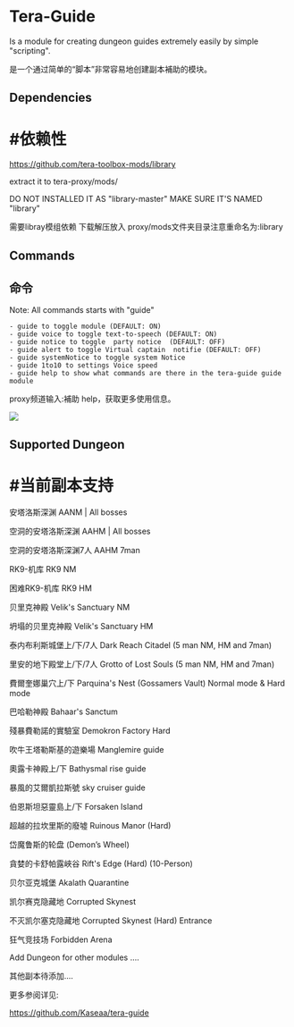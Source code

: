 # Tera-Guide

Is a module for creating dungeon guides extremely easily by simple "scripting".

是一个通过简单的“脚本”非常容易地创建副本補助的模块。

## Dependencies

# #依赖性



https://github.com/tera-toolbox-mods/library

extract it to tera-proxy/mods/

DO NOT INSTALLED IT AS "library-master" MAKE SURE IT'S NAMED "library"



需要libray模组依赖 下载解压放入 proxy/mods文件夹目录注意重命名为:library

## Commands

## 命令

Note: All commands starts with "guide"


    - guide to toggle module (DEFAULT: ON)
    - guide voice to toggle text-to-speech (DEFAULT: ON)
    - guide notice to toggle  party notice  (DEFAULT: OFF)
    - guide alert to toggle Virtual captain  notifie (DEFAULT: OFF)
    - guide systemNotice to toggle system Notice 
    - guide 1to10 to settings Voice speed
    - guide help to show what commands are there in the tera-guide guide module


proxy频道输入:補助 help，获取更多使用信息。 

<img src=https://u.cubeupload.com/michengs/HG9GDC237G6EQ3X6.png>







## Supported Dungeon

# #当前副本支持


安塔洛斯深渊           AANM | All bosses

空洞的安塔洛斯深渊     AAHM | All bosses

空洞的安塔洛斯深渊7人  AAHM 7man

RK9-机库               RK9 NM

困难RK9-机库           RK9 HM

贝里克神殿             Velik's Sanctuary NM

坍塌的贝里克神殿       Velik's Sanctuary HM

泰内布利斯城堡上/下/7人 Dark Reach Citadel (5 man NM, HM and 7man)

里安的地下殿堂上/下/7人 Grotto of Lost Souls (5 man NM, HM and 7man)
 
費爾奎娜巢穴上/下       Parquina's Nest (Gossamers Vault)  Normal mode & Hard mode

巴哈勒神殿              Bahaar's Sanctum

殘暴費勒諾的實驗室      Demokron Factory Hard

吹牛王塔勒斯基的遊樂場  Manglemire guide

奧露卡神殿上/下         Bathysmal rise guide

暴風的艾爾凱拉斯號      sky cruiser guide

伯恩斯坦惡靈島上/下     Forsaken Island

超越的拉坎里斯的廢墟    Ruinous Manor (Hard)

岱魔鲁斯的轮盘          (Demon’s Wheel)

貪婪的卡舒帕露峽谷      Rift's Edge (Hard) (10-Person)

贝尔亚克城堡            Akalath Quarantine

凯尔赛克隐藏地          Corrupted Skynest

不灭凯尔塞克隐藏地      Corrupted Skynest (Hard) Entrance

狂气竞技场              Forbidden Arena

Add Dungeon for other modules ....

其他副本待添加....


更多参阅详见: 

https://github.com/Kaseaa/tera-guide